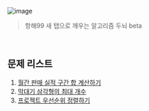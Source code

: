 ![image](https://github.com/user-attachments/assets/b8ec4482-95d1-4d51-a9fe-07999546e9ba)

> 항해99 새 탭으로 깨우는 알고리즘 두뇌 beta

<Br>

## 문제 리스트
1. [월간 판매 실적 구간 합 계산하기](https://github.com/MinjuKang727/Tabgorithm/blob/main/Q1_SalesPrefixSum/Question_SalesPrefixSum.md)
2. [막대기 삼각형의 최대 개수](https://github.com/MinjuKang727/Tabgorithm/blob/main/Q2_MaxTriangles/Question_MaxTriangles.md)
3. [프로젝트 우선순위 정렬하기](https://github.com/MinjuKang727/Tabgorithm/blob/main/Q3_ProjectSorter/Question_ProjectSorter.md)
